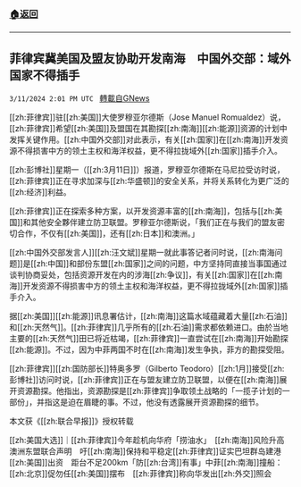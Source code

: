 ###  [:house:返回](README.md)
---


## 菲律宾冀美国及盟友协助开发南海　中国外交部：域外国家不得插手
`3/11/2024 2:01 PM UTC ` [轉載自GNews](https://gnews.org/articles/2384633)

[[zh:菲律宾]]驻[[zh:美国]]大使罗穆亚尔德斯（Jose Manuel Romualdez）说，[[zh:菲律宾]]希望[[zh:美国]]及盟国在其勘探[[zh:南海]][[zh:能源]]资源的计划中发挥关键作用。[[zh:中国外交部]]对此表示，有关[[zh:国家]]在[[zh:南海]]开发资源不得损害中方的领土主权和海洋权益，更不得拉拢域外[[zh:国家]]插手介入。

[[zh:彭博社]]星期一（[[zh:3月11日]]）报道，罗穆亚尔德斯在马尼拉受访时说，[[zh:菲律宾]]正在寻求加深与[[zh:华盛顿]]的安全关系，并将关系转化为更广泛的[[zh:经济]]利益。

[[zh:菲律宾]]正在探索多种方案，以开发资源丰富的[[zh:南海]]，包括与[[zh:美国]]和其他安全夥伴建立防卫联盟。罗穆亚尔德斯说，「我们正在与我们的盟友密切合作，不仅有[[zh:美国]]，还有[[zh:日本]]和澳洲。」

[[zh:中国外交部发言人]][[zh:汪文斌]]星期一就此事答记者问时说，[[zh:南海问题]]是[[zh:中国]]和部份东盟[[zh:国家]]之间的问题，中方坚持同直接当事国通过谈判协商妥处，包括资源开发在内的涉海[[zh:争议]]，有关[[zh:国家]]在[[zh:南海]]开发资源不得损害中方的领土主权和海洋权益，更不得拉拢域外[[zh:国家]]插手介入。

据[[zh:美国]][[zh:能源]]讯息署估计，[[zh:南海]]这篇水域蕴藏着大量[[zh:石油]]和[[zh:天然气]]。[[zh:菲律宾]]几乎所有的[[zh:石油]]需求都依赖进口。由於当地主要的[[zh:天然气]]田已将近枯竭，[[zh:菲律宾]]一直尝试在[[zh:南海]]开始勘探[[zh:能源]]。不过，因为中菲两国不时在[[zh:南海]]发生争执，菲方的勘探受阻。

[[zh:菲律宾]][[zh:国防部长]]特奥多罗（Gilberto Teodoro）[[zh:1月]]接受[[zh:彭博社]]访问时说，[[zh:菲律宾]]正在与盟友建立防卫联盟，以便在[[zh:南海]]展开资源勘探。他指出，资源勘探是[[zh:菲律宾]]争取领土战略的「一揽子计划的一部份」，并指这是迫在眉睫的事。不过，他没有透露展开资源勘探的细节。

本文获《[[zh:联合早报]]》授权转载

[[zh:美国大选]]｜[[zh:菲律宾]]今年趁机向华府「捞油水」　[[zh:南海]]风险升高澳洲东盟联合声明　吁[[zh:南海]]保持和平稳定[[zh:菲律宾]]证实巴坦群岛建港[[zh:美国]]出资　距台不足200km「防[[zh:台湾]]有事」中菲[[zh:南海]]撞船：[[zh:北京]]促勿任[[zh:美国]]摆布　[[zh:菲律宾]]称向华发出[[zh:外交]]照会
